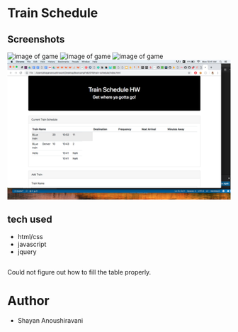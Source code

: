 # Train Schedule
## Screenshots

![image of game](assets/images/image4.png)
![image of game](assets/images/image3.png)
![image of game](assets/images/image2.png)
![image of game](assets/images/image1.png)


## tech used
* html/css
* javascript
* jquery


## 
Could not figure out how to fill the table properly.

# Author
* Shayan Anoushiravani

